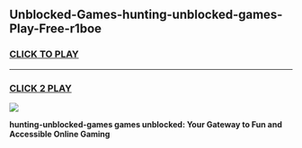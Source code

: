 
## Unblocked-Games-hunting-unblocked-games-Play-Free-r1boe
<h3>
<a href="https://premium76.site?title=hunting-unblocked-games&ref=19M">CLICK TO PLAY</a></h3>
<hr>

<h3>
<a href="https://premium76.site?title=hunting-unblocked-games&ref=19M">CLICK 2 PLAY</a>
  
</h3>

<a href="https://premium76.site?title=hunting-unblocked-games&ref=19M"><img src="https://clearcache.store/games.png"></a>


**hunting-unblocked-games games unblocked: Your Gateway to Fun and Accessible Online Gaming**
